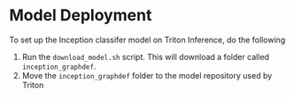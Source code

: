 # Model Deployment

To set up the Inception classifer model on Triton Inference, do the following

1. Run the `download_model.sh` script. This will download a folder called `inception_graphdef`.
2. Move the `inception_graphdef` folder to the model repository used by Triton
